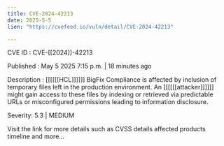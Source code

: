 ```yaml
---
title: CVE-2024-42213
date: 2025-5-5
lien: "https://cvefeed.io/vuln/detail/CVE-2024-42213"

---
```


CVE ID : CVE-[[2024]]-42213

Published :  May 5
2025
7:15 p.m. | 18 minutes ago

Description : [[[[[[HCL]]]]]] BigFix Compliance is affected by inclusion of temporary files left in the production environment.  An [[[[[[attacker]]]]]] might gain access to these files by indexing or retrieved via predictable URLs or misconfigured permissions
leading to information disclosure.

Severity: 5.3 | MEDIUM

Visit the link for more details
such as CVSS details
affected products
timeline
and more...
